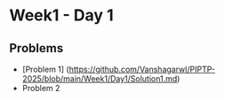 # Week1 - Day 1

## Problems
- [Problem 1] (https://github.com/Vanshagarwl/PIPTP-2025/blob/main/Week1/Day1/Solution1.md) 
- Problem 2
